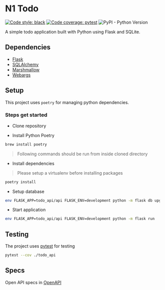 # N1 Todo

[![Code style: black](https://img.shields.io/badge/code%20style-black-000000.svg)](https://github.com/psf/black)
[![Code coverage: pytest](https://img.shields.io/badge/coverage-92-green)](https://github.com/pytest-dev/pytest)
![PyPI - Python Version](https://img.shields.io/pypi/pyversions/Webargs)

A simple todo application built with Python using Flask and SQLite.

## Dependencies

- [Flask](https://github.com/pallets/flask)
- [SQLAlchemy](https://www.sqlalchemy.org/)
- [Marshmallow](https://github.com/marshmallow-code/marshmallow)
- [Webargs](https://github.com/marshmallow-code/webargs)

## Setup

This project uses `poetry` for managing python dependencies.

### Steps get started

- Clone repository

- Install Python Poetry

```sh
brew install poetry
```

> Following commands should be run from inside cloned directory

- Install dependencies

> Please setup a virtualenv before installing packages

```sh
poetry install
```

- Setup database

```sh
env FLASK_APP=todo_api/api FLASK_ENV=development python -m flask db upgrade
```

- Start application

```sh
env FLASK_APP=todo_api/api FLASK_ENV=development python -m flask run
```

## Testing

The project uses [pytest](https://github.com/pytest-dev/pytest) for testing

```sh
pytest --cov ./todo_api
```

## Specs

Open API specs in [OpenAPI](./specs/openapi.json)
